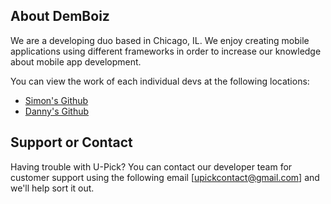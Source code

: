 ## About DemBoiz

We are a developing duo based in Chicago, IL. We enjoy creating mobile applications using different frameworks in order to increase our knowledge about mobile app development. 

You can view the work of each individual devs at the following locations: 
- [Simon's Github](https://github.com/sacost6)
- [Danny's Github](https://github.com/dbelmo2) 

## Support or Contact
Having trouble with U-Pick? You can contact our developer team for customer support using the following email [upickcontact@gmail.com] and we'll help sort it out. 



